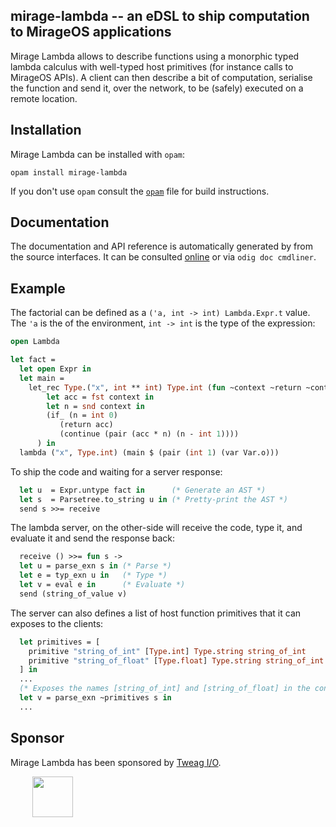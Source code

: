 ## mirage-lambda -- an eDSL to ship computation to MirageOS applications

Mirage Lambda allows to describe functions using a monorphic typed lambda
calculus with well-typed host primitives (for instance calls to MirageOS APIs).
A client can then describe a bit of computation, serialise the function and send
it, over the network, to be (safely) executed on a remote location.

## Installation

Mirage Lambda can be installed with `opam`:

    opam install mirage-lambda

If you don't use `opam` consult the [`opam`](opam) file for build
instructions.


## Documentation

The documentation and API reference is automatically generated by from
the source interfaces. It can be consulted [online][doc] or via
`odig doc cmdliner`.

[doc]: https://mirage.github.io/mirage-lambda

## Example

The factorial can be defined as a `('a, int -> int) Lambda.Expr.t` value.
The `'a` is the of the environment, `int -> int` is the type of the expression:

```ocaml
open Lambda

let fact =
  let open Expr in
  let main =
    let_rec Type.("x", int ** int) Type.int (fun ~context ~return ~continue ->
        let acc = fst context in
        let n = snd context in
        (if_ (n = int 0)
           (return acc)
           (continue (pair (acc * n) (n - int 1))))
      ) in
  lambda ("x", Type.int) (main $ (pair (int 1) (var Var.o)))
```

To ship the code and waiting for a server response:

```ocaml
  let u  = Expr.untype fact in      (* Generate an AST *)
  let s  = Parsetree.to_string u in (* Pretty-print the AST *)
  send s >>= receive
```

The lambda server, on the other-side will receive the code, type it, and
evaluate it and send the response back:

```ocaml
  receive () >>= fun s ->
  let u = parse_exn s in (* Parse *)
  let e = typ_exn u in   (* Type *)
  let v = eval e in      (* Evaluate *)
  send (string_of_value v)
```

The server can also defines a list of host function primitives that it can
exposes to the clients:

```ocaml
  let primitives = [
    primitive "string_of_int" [Type.int] Type.string string_of_int
    primitive "string_of_float" [Type.float] Type.string string_of_int
  ] in
  ...
  (* Exposes the names [string_of_int] and [string_of_float] in the context. *)
  let v = parse_exn ~primitives s in
  ...
```

## Sponsor

Mirage Lambda has been sponsored by [Tweag I/O](https://www.tweag.io/).

&nbsp;&nbsp;&nbsp;&nbsp;&nbsp;&nbsp;&nbsp;&nbsp;
[<img src="https://www.tweag.io/img/tweag-med.png" height="65">](http://tweag.io)
